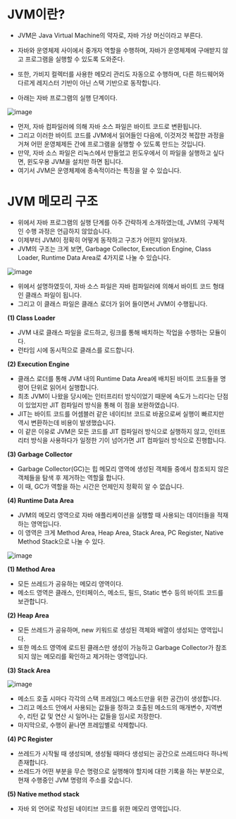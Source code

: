 <h1> JVM이란? </h1>

- JVM은 Java Virtual Machine의 약자로, 자바 가상 머신이라고 부른다.
- 자바와 운영체제 사이에서 중개자 역할을 수행하며, 자바가 운영체제에 구애받지 않고 프로그램을 실행할 수 있도록 도와준다.
- 또한, 가비지 컬렉터를 사용한 메모리 관리도 자동으로 수행하며, 다른 하드웨어와 다르게 레지스터 기반이 아닌 스택 기반으로 동작합니다.

- 아래는 자바 프로그램의 실행 단계이다.

![image](https://user-images.githubusercontent.com/62228401/235345313-227ef74b-8038-4b23-870e-3fb295c1d68b.png)

- 먼저, 자바 컴파일러에 의해 자바 소스 파일은 바이트 코드로 변환됩니다.
- 그리고 이러한 바이트 코드를 JVM에서 읽어들인 다음에, 이것저것 복잡한 과정을 거쳐 어떤 운영체제든 간에 프로그램을 실행할 수 있도록 만드는 것입니다.
- 만약, 자바 소스 파일은 리눅스에서 만들었고 윈도우에서 이 파일을 실행하고 싶다면, 윈도우용 JVM을 설치만 하면 됩니다.
- 여기서 JVM은 운영체제에 종속적이라는 특징을 알 수 있습니다.

<h1> JVM 메모리 구조 </h1>

- 위에서 자바 프로그램의 실행 단계를 아주 간략하게 소개하였는데, JVM의 구체적인 수행 과정은 언급하지 않았습니다.
- 이제부터 JVM이 정확히 어떻게 동작하고 구조가 어떤지 알아보자.
- JVM의 구조는 크게 보면, Garbage Collector, Execution Engine, Class Loader, Runtime Data Area로 4가지로 나눌 수 있습니다.

![image](https://user-images.githubusercontent.com/62228401/235345587-42b365ff-e372-4c13-bdd4-6c3731d1b7a7.png)

- 위에서 설명하였듯이, 자바 소스 파일은 자바 컴파일러에 의해서 바이트 코드 형태인 클래스 파일이 됩니다.
- 그리고 이 클래스 파일은 클래스 로더가 읽어 들이면서 JVM이 수행됩니다.

<b> (1) Class Loader </b>

- JVM 내로 클래스 파일을 로드하고, 링크를 통해 배치하는 작업을 수행하는 모듈이다.
- 런타임 시에 동시적으로 클래스를 로드합니다.

<b> (2) Execution Engine </b>

- 클래스 로더를 통해 JVM 내의 Runtime Data Area에 배치된 바이트 코드들을 명령어 단위로 읽어서 실행합니다.
- 최초 JVM이 나왔을 당시에는 인터프리터 방식이었기 때문에 속도가 느리다는 단점이 있었지만 JIT 컴파일러 방식을 통해 이 점을 보완하였습니다.
- JIT는 바이트 코드를 어셈블러 같은 네이티브 코드로 바꿈으로써 실행이 빠르지만 역시 변환하는데 비용이 발생했습니다.
- 이 같은 이유로 JVM은 모든 코드를 JIT 컴파일러 방식으로 실행하지 않고, 인터프리터 방식을 사용하다가 일정한 기이 넘어가면 JIT 컴파일러 방식으로 진행합니다.

<b> (3) Garbage Collector </b>

- Garbage Collector(GC)는 힙 메모리 영역에 생성된 객체들 중에서 참조되지 않은 객체들을 탐색 후 제거하는 역할읋 합니다.
- 이 때, GC가 역할을 하는 시간은 언제인지 정확히 알 수 없습니다.

<b> (4) Runtime Data Area </b>

- JVM의 메모리 영역으로 자바 애플리케이션을 실행할 때 사용되는 데이터들을 적재하는 영역입니다.
- 이 영역은 크게 Method Area, Heap Area, Stack Area, PC Register, Native Method Stack으로 나눌 수 있다.

![image](https://user-images.githubusercontent.com/62228401/235346128-634e3586-9818-4c76-9b25-23fcfd38f12c.png)

<b> (1) Method Area </b>

- 모든 쓰레드가 공유하는 메모리 영역이다.
- 메소드 영역은 클래스, 인터페이스, 메소드, 필드, Static 변수 등의 바이트 코드를 보관합니다.

<b> (2) Heap Area </b>

- 모든 쓰레드가 공유하며, new 키워드로 생성된 객체와 배열이 생성되는 영역입니다.
- 또한 메소드 영역에 로드된 클래스만 생성이 가능하고 Garbage Collector가 참조되지 않는 메모리를 확인하고 제거하는 영역입니다.

<b> (3) Stack Area </b>

![image](https://user-images.githubusercontent.com/62228401/235346376-9c259601-8028-4a1b-9b4d-e4a3efa3e912.png)

- 메소드 호출 시마다 각각의 스택 프레임(그 메소드만을 위한 공간)이 생성합니다.
- 그리고 메소드 안에서 사용되는 값들을 정하고 호출된 메소드의 매개변수, 지역변수, 리턴 값 및 연산 시 일어나는 값들을 임시로 저장한다.
- 마지막으로, 수행이 끝나면 프레임별로 삭제합니다.

<b> (4) PC Register </b>

- 쓰레드가 시작될 때 생성되며, 생성될 때마다 생성되는 공간으로 쓰레드마다 하나씩 존재합니다.
- 쓰레드가 어떤 부분을 무슨 명령으로 실행해야 할지에 대한 기록을 하는 부분으로, 현재 수행중인 JVM 명령의 주소를 갖습니다.

<b> (5) Native method stack </b>

- 자바 외 언어로 작성된 네이티브 코드를 위한 메모리 영역입니다.
